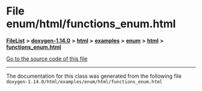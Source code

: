 

# File enum/html/functions\_enum.html



[**FileList**](files.md) **>** [**doxygen-1.14.0**](dir_9d5bad020669189c90cda983471be5d0.md) **>** [**html**](dir_05d1fd8a7cdd04f638f8b23196de02e2.md) **>** [**examples**](dir_aa52e73a32d193037813a53dcfe817b6.md) **>** [**enum**](dir_6c61bf8a34dfaaf51d0c3cb8a0f00473.md) **>** [**html**](dir_77119c9ee9f73a3068ff1c684b7c5138.md) **>** [**functions\_enum.html**](enum_2html_2functions__enum_8html.md)

[Go to the source code of this file](enum_2html_2functions__enum_8html_source.md)





































































------------------------------
The documentation for this class was generated from the following file `doxygen-1.14.0/html/examples/enum/html/functions_enum.html`


